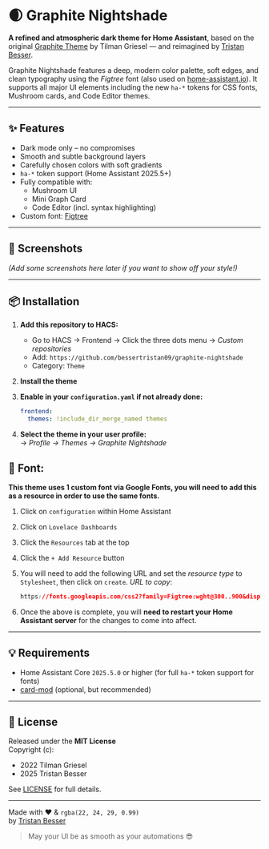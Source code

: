 # 🌒 Graphite Nightshade

**A refined and atmospheric dark theme for Home Assistant**, based on the original [Graphite Theme](https://github.com/TilmanGriesel/graphite) by Tilman Griesel — and reimagined by [Tristan Besser](https://github.com/bessertristan09).

Graphite Nightshade features a deep, modern color palette, soft edges, and clean typography using the *Figtree* font (also used on [home-assistant.io](https://www.home-assistant.io)). It supports all major UI elements including the new `ha-*` tokens for CSS fonts, Mushroom cards, and Code Editor themes.

---

## ✨ Features

- Dark mode only – no compromises
- Smooth and subtle background layers
- Carefully chosen colors with soft gradients
- `ha-*` token support (Home Assistant 2025.5+)
- Fully compatible with:
  - Mushroom UI
  - Mini Graph Card
  - Code Editor (incl. syntax highlighting)
- Custom font: [Figtree](https://fonts.google.com/specimen/Figtree)

---

## 📸 Screenshots

*(Add some screenshots here later if you want to show off your style!)*

---

## 📦 Installation

1. **Add this repository to HACS:**
   - Go to HACS → Frontend → Click the three dots menu → *Custom repositories*
   - Add: `https://github.com/bessertristan09/graphite-nightshade`
   - Category: `Theme`

2. **Install the theme**

3. **Enable in your `configuration.yaml` if not already done:**

   ```yaml
   frontend:
     themes: !include_dir_merge_named themes
   ```

4. **Select the theme in your user profile:**  
   → *Profile → Themes → Graphite Nightshade*

## 🔣 Font:
**This theme uses 1 custom font via Google Fonts, you will need to add this as a resource in order to use the same fonts.**
1. Click on ```configuration``` within Home Assistant
2. Click on ```Lovelace Dashboards```
3. Click the ```Resources``` tab at the top
4. Click the ```+ Add Resource``` button
5. You will need to add the following URL and set the *resource type* to ```Stylesheet```, then click on ```create```.
   *URL to copy*:

    ```CSS
    https://fonts.googleapis.com/css2?family=Figtree:wght@300..900&display=swap
    ``` 
   
6. Once the above is complete, you will **need to restart your Home Assistant server** for the changes to come into affect.

---

## 💡 Requirements

- Home Assistant Core `2025.5.0` or higher (for full `ha-*` token support for fonts)
- [card-mod](https://github.com/thomasloven/lovelace-card-mod) (optional, but recommended)

---

## 📜 License

Released under the **MIT License**  
Copyright (c):

- 2022 Tilman Griesel  
- 2025 Tristan Besser

See [LICENSE](LICENSE) for full details.

---

Made with ❤️ & `rgba(22, 24, 29, 0.99)`  
by [Tristan Besser](https://github.com/bessertristan09)

> May your UI be as smooth as your automations 😎

